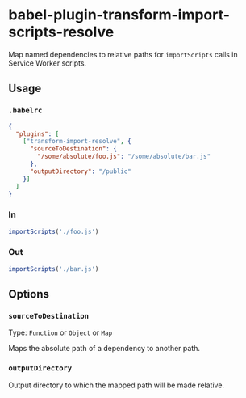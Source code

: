 # babel-plugin-transform-import-scripts-resolve

Map named dependencies to relative paths for `importScripts` calls in Service Worker scripts.

## Usage

### `.babelrc`

```json
{
  "plugins": [
    ["transform-import-resolve", {
      "sourceToDestination": {
        "/some/absolute/foo.js": "/some/absolute/bar.js"
      },
      "outputDirectory": "/public"
    }]
  ]
}
```

### In

```js
importScripts('./foo.js')
```

### Out

```js
importScripts('./bar.js')
```

## Options

### `sourceToDestination`

Type: `Function` or `Object` or `Map`

Maps the absolute path of a dependency to another path.

### `outputDirectory`

Output directory to which the mapped path will be made relative.
